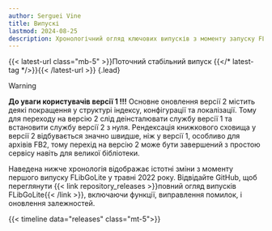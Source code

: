 ```yaml
---
author: Serguei Vine
title: Випускі
lastmod: 2024-08-25
description: Хронологічний огляд ключових випусків з моменту запуску FLibGoLite.
---
```

{{< latest-url class="mb-5" >}}Поточний стабільний випуск {{</* latest-tag */>}}{{< /latest-url >}}
{.lead}
> [!WARNING]
> __До уваги користувачів версії 1 !!!__
Основне оновлення версії 2 містить деякі покращення у структурі індексу, конфігурації та локалізації. Тому для переходу на версію 2 слід деінсталювати службу версії 1 та встановити службу версії 2 з нуля. Рендексація книжкового сховища у версії 2 відбувається значно швидше, ніж у версії 1, особливо для архівів FB2, тому перехід на версію 2 може бути завершений з простою сервісу навіть для великої бібліотеки.

Наведена нижче хронологія відображає істотні зміни з моменту першого випуску FLibGoLite у травні 2022 року. Відвідайте GitHub, щоб переглянути {{< link repository_releases >}}повний огляд випусків FLibGoLite{{< /link >}}, включаючи функції, виправлення помилок, і оновлення залежностей.

{{< timeline data="releases" class="mt-5">}}

